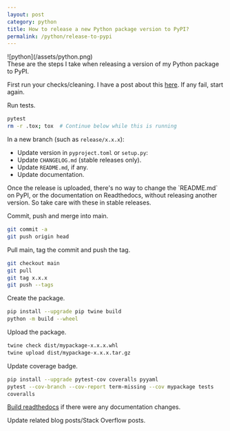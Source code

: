 ```yaml
---
layout: post
category: python
title: How to release a new Python package version to PyPI?
permalink: /python/release-to-pypi
---
```

<div class="wide-logos" markdown="1">
![python](/assets/python.png)
</div>

<div id="intro" markdown="1">
These are the steps I take when releasing a version of my Python package to
PyPI.
</div>

First run your checks/cleaning. I have a post about this
[here](/python/checks). If any fail, start again.

Run tests.
```sh
pytest
rm -r .tox; tox  # Continue below while this is running
```

In a new branch (such as `release/x.x.x`):
- Update version in `pyproject.toml` or `setup.py`:
- Update `CHANGELOG.md` (stable releases only).
- Update `README.md`, if any.
- Update documentation.

<div class="warning" markdown="1">
Once the release is uploaded, there's no way to change the `README.md` on PyPI,
or the documentation on Readthedocs, without releasing another version. So take
care with these in stable releases.
</div>

Commit, push and merge into main.
```sh
git commit -a
git push origin head
```

Pull main, tag the commit and push the tag.
```sh
git checkout main
git pull
git tag x.x.x
git push --tags
```

Create the package.
```sh
pip install --upgrade pip twine build
python -m build --wheel
```

Upload the package.
```sh
twine check dist/mypackage-x.x.x.whl
twine upload dist/mypackage-x.x.x.tar.gz
```

Update coverage badge.
```sh
pip install --upgrade pytest-cov coveralls pyyaml
pytest --cov-branch --cov-report term-missing --cov mypackage tests
coveralls
```

[Build readthedocs](https://composed.blog/trigger-rtd-build) if there were any
documentation changes.

Update related blog posts/Stack Overflow posts.
